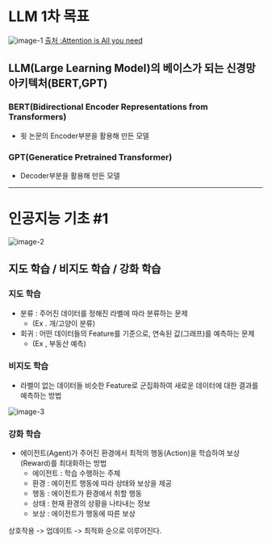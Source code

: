# LLM 1차 목표

![image-1](https://github.com/user-attachments/assets/e94400c5-d2f2-4d6c-bc85-f5c61e22bc71)
[출처 :Attention is All you need](https://arxiv.org/pdf/1706.03762, "논문 링크")

## LLM(Large Learning Model)의 베이스가 되는 신경망 아키텍처(BERT,GPT)

### BERT(Bidirectional Encoder Representations from **Transformers**)

- 윗 논문의 Encoder부분을 활용해 만든 모델

### GPT(Generatice Pretrained **Transformer**)

- Decoder부분을 활용해 만든 모델

---

# 인공지능 기초 #1

![image-2](https://github.com/user-attachments/assets/abda05b6-11d2-49da-8d55-357ab4cfb4b8)

## 지도 학습 / 비지도 학습 / 강화 학습

### 지도 학습

- 분류 : 주어진 데이터를 정해진 라벨에 따라 분류하는 문제
  - (Ex . 개/고양이 분류)
- 회귀 : 어떤 데이터들의 Feature를 기준으로, 연속된 값(그래프)를 예측하는 문제
  - (Ex , 부동산 예측)

### 비지도 학습

- 라벨이 없는 데이터들 비슷한 Feature로 군집화하여 새로운 데이터에 대한 결과를 예측하는 방법

![image-3](https://github.com/user-attachments/assets/e2636bf2-d6cb-43f8-adbe-221f3d4423a7)

### 강화 학습

- 에이전트(Agent)가 주어진 환경에서 최적의 행동(Action)을 학습하여 보상(Reward)를 최대화하는 방법
  - 에이전트 : 학습 수행하는 주체
  - 환경 : 에이전트 행동에 따라 상태와 보상을 제공
  - 행동 : 에이전트가 환경에서 취할 행동
  - 상태 : 현재 환경의 상황을 나타내는 정보
  - 보상 : 에이전트가 행동에 따른 보상

상호작용 -> 업데이트 -> 최적화 순으로 이루어진다.
